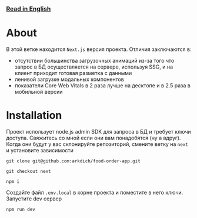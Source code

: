 ### [Read in English](/README.en.md)
# About

В этой ветке находится `Next.js` версия проекта. Отличия заключаются в:

- отсутствии большинства загрузочных анимаций из-за того что запрос в БД осуществляется на сервере, используя SSG, и на клиент приходит готовая разметка с данными
- ленивой загрузке модальных компонентов
- показатели Core Web Vitals в 2 раза лучше на десктопе и в 2.5 раза в мобильной версии

# Installation

Проект использует node.js admin SDK для запроса в БД и требует ключи доступа. Свяжитесь со мной если они вам понадобятся (ну а вдруг). Когда они будут у вас склонируйте репозиторий, смените ветку на `next` и установите зависимости

```
git clone git@github.com:arkdich/food-order-app.git
```
```
git checkout next
```
```
npm i
```
Создайте файл `.env.local` в корне проекта и поместите в него ключи. Запустите dev сервер

```
npm run dev
```
